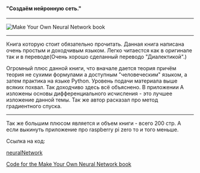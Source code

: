 
####  "Создаём нейронную сеть."
****
![Make Your Own Neural Network book](https://www.google.ru/imgres?imgurl=http://t2.gstatic.com/images?q%3Dtbn:ANd9GcR3F1DI7A3fi0IoiebTM4AptJlqM5dDhhdwrqhJJgljQLlLA8qZ&imgrefurl=https://books.google.com/books/about/Make_Your_Own_Neural_Network.html?id%3DZli_jwEACAAJ%26source%3Dkp_cover&h=1080&w=829&tbnid=grv3wwcQaa0axM:&tbnh=160&tbnw=123&usg=__eDrmcD3_RProt5agBxtXTl34Erg%3D&vet=10ahUKEwjQuIfCwd7aAhUMFywKHat2AP0Q_B0I0AEwCg..i&docid=Z2QM-2y2qDWuHM&itg=1&sa=X&ved=0ahUKEwjQuIfCwd7aAhUMFywKHat2AP0Q_B0I0AEwCg)
***
Книга которую стоит обязательно прочитать. Данная книга написана очень простым и доходчивым языком. Легко читаестся как в оригинале так и в переводе(Очень хорошо сделанный переводо "Диалектикой".)

Огромный плюс данной книги, что вначале дается теория причём теория не сухими формулами а доступным "человеческим" языком, а затем практика на языке Python.
Уровень подачи материала выше всяких похвал. Так доходчиво здесь всё объяснено.
В приложении А изложены основы дифференциального исчисления - это лучшее изложение данной темы. Так же автор расказал про метод градиентного спуска.
***
Так же большим плюсом является и объем книги - всего 200 стр. А если выкинуть приложение про raspberry pi zero то и того меньше.

Ссылка на код:

[neuralNetwork](https://github.com/neandrey/neuralNetwork/blob/master/neural.ipynb)

[Code for the Make Your Own Neural Network book](https://github.com/makeyourownneuralnetwork/makeyourownneuralnetwork)